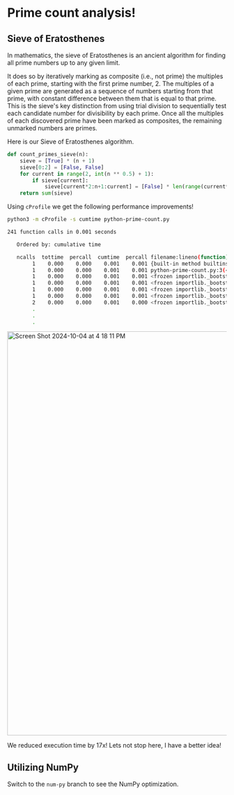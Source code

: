 # Prime count analysis!
## Sieve of Eratosthenes

In mathematics, the sieve of Eratosthenes is an ancient algorithm for finding all prime numbers up to any given limit.

It does so by iteratively marking as composite (i.e., not prime) the multiples of each prime, starting with the first prime number, 2. The multiples of a given prime are generated as a sequence of numbers starting from that prime, with constant difference between them that is equal to that prime. This is the sieve's key distinction from using trial division to sequentially test each candidate number for divisibility by each prime. Once all the multiples of each discovered prime have been marked as composites, the remaining unmarked numbers are primes.

Here is our Sieve of Eratosthenes algorithm.

```python
def count_primes_sieve(n):
    sieve = [True] * (n + 1)
    sieve[0:2] = [False, False]
    for current in range(2, int(n ** 0.5) + 1):
        if sieve[current]:
            sieve[current*2:n+1:current] = [False] * len(range(current*2, n+1, current))
    return sum(sieve)
```

Using `cProfile` we get the following performance improvements!

```bash
python3 -m cProfile -s cumtime python-prime-count.py
```

```bash
241 function calls in 0.001 seconds

   Ordered by: cumulative time

   ncalls  tottime  percall  cumtime  percall filename:lineno(function)
        1    0.000    0.000    0.001    0.001 {built-in method builtins.exec}
        1    0.000    0.000    0.001    0.001 python-prime-count.py:3(<module>)
        1    0.000    0.000    0.001    0.001 <frozen importlib._bootstrap>:1002(_find_and_load)
        1    0.000    0.000    0.001    0.001 <frozen importlib._bootstrap>:967(_find_and_load_unlocked)
        1    0.000    0.000    0.001    0.001 <frozen importlib._bootstrap>:659(_load_unlocked)
        1    0.000    0.000    0.001    0.001 <frozen importlib._bootstrap>:558(module_from_spec)
        2    0.000    0.000    0.001    0.000 <frozen importlib._bootstrap>:220(_call_with_frames_removed)
        .
        .
        .
```
<img width="927" alt="Screen Shot 2024-10-04 at 4 18 11 PM" src="https://github.com/user-attachments/assets/7f092efb-c792-43fe-9ddb-381f80860843">

We reduced execution time by 17x! Lets not stop here, I have a better idea!

## Utilizing NumPy

Switch to the `num-py` branch to see the NumPy optimization.

